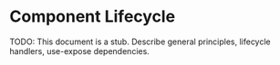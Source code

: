 # Component Lifecycle

TODO: This document is a stub. Describe general principles, lifecycle handlers,
use-expose dependencies.
